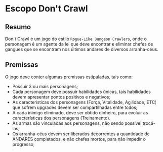# Escopo Don't Crawl

## Resumo

Don't Crawl é um jogo do estilo `Rogue-Like Dungeon Crawlers`, onde o personagem é um agente da lei que deve encontrar e eliminar chefes de gangues que se encontram nos últimos andares de diversos arranha-céus.

## Premissas

O jogo deve conter algumas premissas estipuladas, tais como:

- Possuir 3 ou mais personagens;
- Cada personagem deve possuir habilidades únicas, tais habilidades devem apresentar pontos positivos e negativos;
- As características dos personagens (Força, Vitalidade, Agilidade, ETC) que sofrem upgrades devem ser compartilhadas entre todos;
- A cada inimigo eliminado, deve ser obtido dinheiro, para evoluir as características dos personagens (Treinamento).
- As armas são vinculadas aos personagens, não sendo possível trocá-las;
- Os arranha-céus devem ser liberados decorrentes a quantidade de ANDARES completados, e não chefes mortos, para não impedir o progresso;